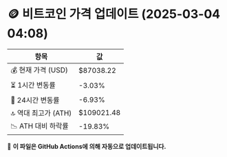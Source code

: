 # 🪙 비트코인 가격 업데이트 (2025-03-04 04:08)

| 항목                | 값 |
|--------------------|----------------|
| 💰 현재 가격 (USD) | $87038.22 |
| ⏳ 1시간 변동률    | -3.03% |
| 📆 24시간 변동률   | -6.93% |
| 🔝 역대 최고가 (ATH) | $109021.48 |
| 📉 ATH 대비 하락률 | -19.83% |

🔄 **이 파일은 GitHub Actions에 의해 자동으로 업데이트됩니다.**
